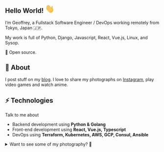 ## Hello World! <img src="https://raw.githubusercontent.com/toxinu/toxinu/master/assets/hi.gif" width="30px">


I’m Geoffrey, a Fullstack Software Engineer / DevOps working remotely from Tokyo, Japan 🇯🇵.

My work is full of Python, Django, Javascript, React, Vue.js, Linux, and Sysop.

🖤 Open source.

## 🧐 About
I post stuff on my [blog](https://toxinu.github.io/). I love to share my photographs on <a href="https://www.instagram.com/toxinu_/">Instagram</a>, play video games and watch anime.

## ⚡ Technologies
Talk to me about

- Backend development using **Python & Golang**
- Front-end development using **React, Vue.js, Typescript**
- DevOps using **Terraform, Kubernetes, AWS, GCP, Consul, Ansible**

<details>
<summary>Want to see some of my photography? 📸</summary>
<a href="https://github.com/toxinu/toxinu/raw/master/assets/DSCF8353-full.jpg">
    <img align="left" alt="Photography example 1" src="https://github.com/toxinu/toxinu/raw/master/assets/DSCF8353.jpg" />
</a>

<a href="https://github.com/toxinu/toxinu/raw/master/assets/DSCF8642-full.jpg">
    <img align="left" alt="Photography example 2" src="https://github.com/toxinu/toxinu/raw/master/assets/DSCF8642.jpg" />
</a>
</details>
